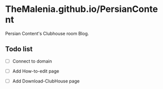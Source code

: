 # TheMalenia.github.io/PersianContent 

Persian Content's Clubhouse room Blog.

## Todo list
- [ ] Connect to domain <br>
- [ ] Add How-to-edit page <br>
- [ ] Add Download-ClubHouse page <br>

